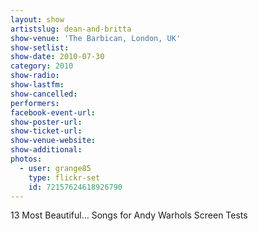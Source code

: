 ```yaml
---
layout: show
artistslug: dean-and-britta
show-venue: 'The Barbican, London, UK'
show-setlist: 
show-date: 2010-07-30
category: 2010
show-radio: 
show-lastfm: 
show-cancelled: 
performers: 
facebook-event-url: 
show-poster-url: 
show-ticket-url: 
show-venue-website: 
show-additional: 
photos:
  - user: grange85
    type: flickr-set
    id: 72157624618926790
---
```


13 Most Beautiful... Songs for Andy Warhols Screen Tests